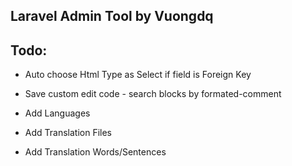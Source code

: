 ## Laravel Admin Tool by Vuongdq

## Todo:
- Auto choose Html Type as Select if field is Foreign Key
    

- Save custom edit code - search blocks by formated-comment    

- Add Languages

- Add Translation Files

- Add Translation Words/Sentences
